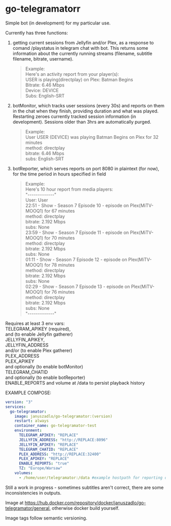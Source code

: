 # go-telegramatorr

Simple bot (in development) for my particular use.

Currently has three functions:
1. getting current sessions from Jellyfin and/or Plex, as a response to comand /playstatus in telegram chat with bot. This returns some information about the currently running streams (filename, subtitle filename, bitrate, username).
    >Example:  
    Here's an activity report from your player(s):  
    USER is playing(directplay) on Plex: Batman Begins  
    Bitrate: 6.46 Mbps  
    Device: DEVICE  
    Subs: English-SRT  

2. botMonitor, which tracks user sessions (every 30s) and reports on them in the chat when they finish, providing duration and what was played. Restarting zeroes currently tracked session information (in development). Sessions older than 3hrs are automatically purged.
    >Example:  
    User USER (DEVICE) was playing Batman Begins on Plex for 32 minutes  
    method: directplay  
    bitrate: 6.46 Mbps  
    subs: English-SRT  
3. botReporter, which serves reports on port 8080 in plaintext (for now), for the time period in hours specified in field     
    >Example:  
    Here's 10 hour report from media players:  
    "-------------"  
    User: User  
    22:51 - Show - Season 7 Episode 10 - episode on Plex(MiTV-MOOQ1) for 67 minutes  
    method: directplay  
    bitrate: 2.192 Mbps  
    subs: None  
    23:59 - Show - Season 7 Episode 11 - episode on Plex(MiTV-MOOQ1) for 70 minutes  
    method: directplay  
    bitrate: 2.192 Mbps  
    subs: None  
    01:11 - Show - Season 7 Episode 12 - episode on Plex(MiTV-MOOQ1) for 78 minutes  
    method: directplay  
    bitrate: 2.192 Mbps  
    subs: None  
    02:29 - Show - Season 7 Episode 13 - episode on Plex(MiTV-MOOQ1) for 76 minutes  
    method: directplay  
    bitrate: 2.192 Mbps  
    subs: None  
    "-------------"  

Requires at least 3 env vars:  
TELEGRAM_APIKEY (required),  
and (to enable Jellyfin gatherer)  
JELLYFIN_APIKEY,  
JELLYFIN_ADDRESS  
and/or (to enable Plex gatherer)  
PLEX_ADDRESS  
PLEX_APIKEY  
and optionally (to enable botMonitor)  
TELEGRAM_CHATID  
and optionally (to enable botReporter)  
ENABLE_REPORTS and volume at /data to persist playback history  

EXAMPLE COMPOSE:   
```yaml  
version: "3"
services:
  go-telegramator:
    image: januszadlo/go-telegramator:(version)
    restart: always
    container_name: go-telegramator-test
    environment:
      TELEGRAM_APIKEY: "REPLACE"
      JELLYFIN_ADDRESS: "http://REPLACE:8096"
      JELLYFIN_APIKEY: "REPLACE"
      TELEGRAM_CHATID: "REPLACE"
      PLEX_ADDRESS: "http://REPLACE:32400"
      PLEX_APIKEY: "REPLACE"
      ENABLE_REPORTS: "true"
      TZ: "Europe/Warsaw"
    volumes:
      - /home/user/telegramator:/data #example hostpath for reporting db
```

Still a work in progress - sometimes subtitles aren't correct, there are some inconsistencies in outputs.

Image at https://hub.docker.com/repository/docker/januszadlo/go-telegramator/general, otherwise docker build yourself.

Image tags follow semantic versioning.
